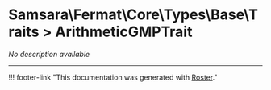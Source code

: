 # Samsara\Fermat\Core\Types\Base\Traits > ArithmeticGMPTrait

*No description available*



---
!!! footer-link "This documentation was generated with [Roster](https://jordanrl.github.io/Roster/)."